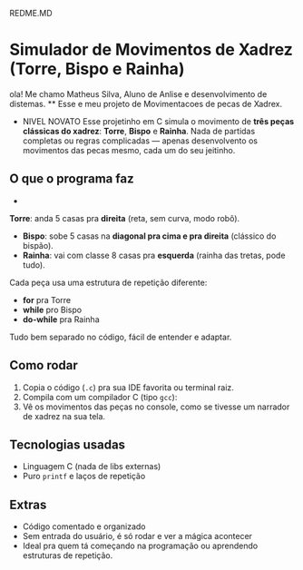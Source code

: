 REDME.MD
#  Simulador de Movimentos de Xadrez (Torre, Bispo e Rainha)

ola! Me chamo Matheus Silva, Aluno de Anlise e desenvolvimento de distemas.
** Esse e meu projeto de Movimentacoes de pecas de Xadrex.
- NIVEL NOVATO
Esse projetinho em C simula o movimento de **três peças clássicas do xadrez**: **Torre**, **Bispo** e **Rainha**. Nada de partidas completas ou regras complicadas — apenas desenvolvento os movimentos das pecas mesmo, cada um do seu jeitinho.

##  O que o programa faz

- 
 **Torre**: anda 5 casas pra **direita** (reta, sem curva, modo robô).
-  **Bispo**: sobe 5 casas na **diagonal pra cima e pra direita** (clássico do bispão).
-  **Rainha**: vai com classe 8 casas pra **esquerda** (rainha das tretas, pode tudo).

Cada peça usa uma estrutura de repetição diferente:
- **for** pra Torre  
- **while** pro Bispo  
- **do-while** pra Rainha  

Tudo bem separado no código, fácil de entender e adaptar.

## Como rodar

1. Copia o código (`.c`) pra sua IDE favorita ou terminal raiz.
2. Compila com um compilador C (tipo `gcc`):
3. Vê os movimentos das peças no console, como se tivesse um narrador de xadrez na sua tela.

## Tecnologias usadas

- Linguagem C (nada de libs externas)
- Puro `printf` e laços de repetição

##  Extras

- Código comentado e organizado
- Sem entrada do usuário, é só rodar e ver a mágica acontecer
- Ideal pra quem tá começando na programação ou aprendendo estruturas de repetição.
